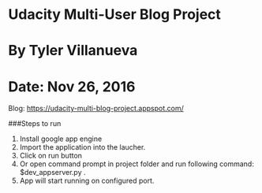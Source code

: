 # Udacity Multi-User Blog Project
# By Tyler Villanueva
# Date: Nov 26, 2016

Blog: https://udacity-multi-blog-project.appspot.com/

###Steps to run
1. Install google app engine
2. Import the application into the laucher.
3. Click on run button
4. Or open command prompt in project folder and run following command: $dev_appserver.py .
5. App will start running on configured port.
